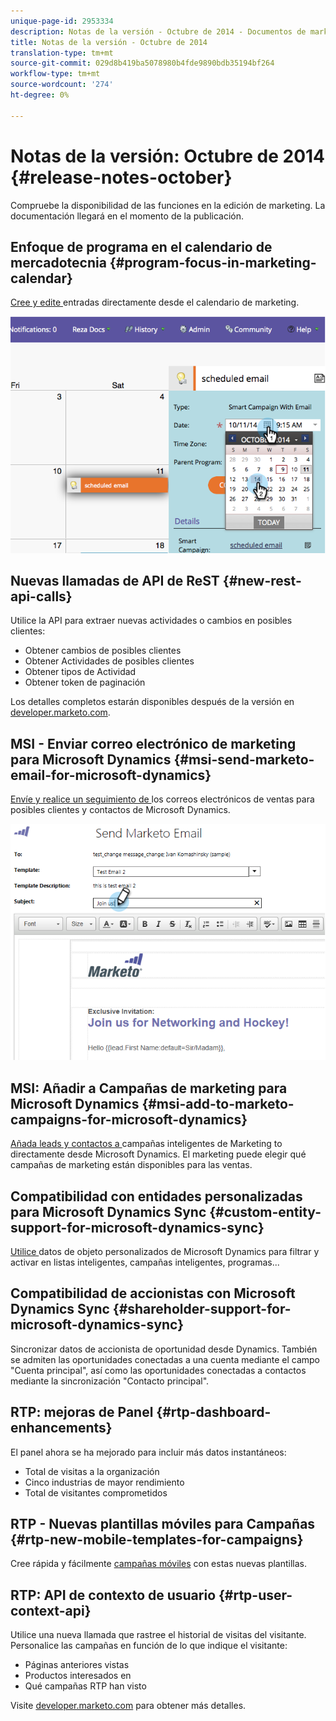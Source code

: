 ```yaml
---
unique-page-id: 2953334
description: Notas de la versión - Octubre de 2014 - Documentos de marketing - Documentación del producto
title: Notas de la versión - Octubre de 2014
translation-type: tm+mt
source-git-commit: 029d8b419ba5078980b4fde9890bdb35194bf264
workflow-type: tm+mt
source-wordcount: '274'
ht-degree: 0%

---
```



# Notas de la versión: Octubre de 2014 {#release-notes-october}

Compruebe la disponibilidad de las funciones en la edición de marketing. La documentación llegará en el momento de la publicación.

## Enfoque de programa en el calendario de mercadotecnia {#program-focus-in-marketing-calendar}

[Cree y edite ](/help/marketo/product-docs/core-marketo-concepts/marketing-calendar/understanding-the-calendar/understand-enable-program-focus.md) entradas directamente desde el calendario de marketing.

![](assets/image2014-10-20-11-3a48-3a51.png)

## Nuevas llamadas de API de ReST {#new-rest-api-calls}

Utilice la API para extraer nuevas actividades o cambios en posibles clientes:

* Obtener cambios de posibles clientes
* Obtener Actividades de posibles clientes
* Obtener tipos de Actividad
* Obtener token de paginación

Los detalles completos estarán disponibles después de la versión en [developer.marketo.com](https://developers.marketo.com/documentation/rest/).

## MSI - Enviar correo electrónico de marketing para Microsoft Dynamics {#msi-send-marketo-email-for-microsoft-dynamics}

[Envíe y realice un seguimiento de ](/help/marketo/product-docs/marketo-sales-insight/msi-for-microsoft-dynamics/setting-up-and-using/send-a-marketo-sales-email-from-microsoft-dynamics.md) los correos electrónicos de ventas para posibles clientes y contactos de Microsoft Dynamics.

![](assets/image2014-10-20-11-3a49-3a25.png)

## MSI: Añadir a Campañas de marketing para Microsoft Dynamics {#msi-add-to-marketo-campaigns-for-microsoft-dynamics}

[Añada leads y contactos a ](/help/marketo/product-docs/marketo-sales-insight/msi-for-microsoft-dynamics/setting-up-and-using/add-a-lead-contact-to-a-marketo-campaign-from-microsoft-dynamics.md) campañas inteligentes de Marketing to directamente desde Microsoft Dynamics. El marketing puede elegir qué campañas de marketing están disponibles para las ventas.

## Compatibilidad con entidades personalizadas para Microsoft Dynamics Sync {#custom-entity-support-for-microsoft-dynamics-sync}

[Utilice ](/help/marketo/product-docs/crm-sync/microsoft-dynamics-sync/microsoft-dynamics-sync-details/microsoft-dynamics-sync-custom-entity-sync/enable-sync-for-a-custom-entity.md) datos de objeto personalizados de Microsoft Dynamics para filtrar y activar en listas inteligentes, campañas inteligentes, programas...

## Compatibilidad de accionistas con Microsoft Dynamics Sync {#shareholder-support-for-microsoft-dynamics-sync}

Sincronizar datos de accionista de oportunidad desde Dynamics. También se admiten las oportunidades conectadas a una cuenta mediante el campo &quot;Cuenta principal&quot;, así como las oportunidades conectadas a contactos mediante la sincronización &quot;Contacto principal&quot;.

## RTP: mejoras de Panel {#rtp-dashboard-enhancements}

El panel ahora se ha mejorado para incluir más datos instantáneos:

* Total de visitas a la organización
* Cinco industrias de mayor rendimiento
* Total de visitantes comprometidos

## RTP - Nuevas plantillas móviles para Campañas {#rtp-new-mobile-templates-for-campaigns}

Cree rápida y fácilmente [campañas móviles](/help/marketo/product-docs/web-personalization/using-templates/using-templates-to-create-web-campaigns.md) con estas nuevas plantillas.

## RTP: API de contexto de usuario {#rtp-user-context-api}

Utilice una nueva llamada que rastree el historial de visitas del visitante. Personalice las campañas en función de lo que indique el visitante:

* Páginas anteriores vistas
* Productos interesados en
* Qué campañas RTP han visto

Visite [developer.marketo.com](https://developers.marketo.com/documentation/websites/rtp-js-api/) para obtener más detalles.
